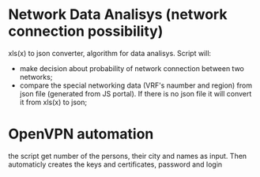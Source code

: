# Network Data Analisys (network connection possibility)
xls(x) to json converter, algorithm for data analisys. 
Script will: 
- make decision about probability of network connection between two networks;
- compare the special networking data (VRF's naumber and region) from json file (generated from JS portal). If there is no json file it will convert it from xls(x) to json;

# OpenVPN automation
the script get number of the persons, their city and names as input. Then automaticly creates the keys and certificates, password and login
